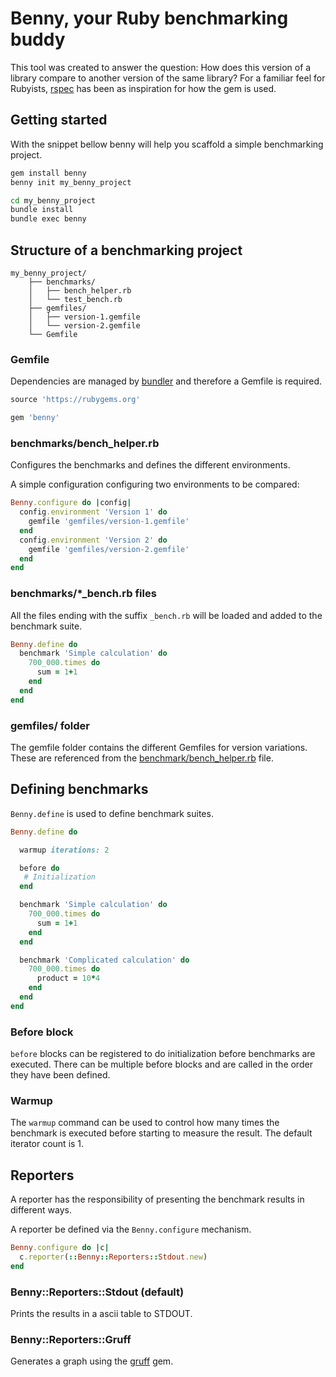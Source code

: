 # Benny, your Ruby benchmarking buddy

This tool was created to answer the question: How does this version of a library compare to another version of the same library?
For a familiar feel for Rubyists, [rspec](https://github.com/rspec/rspec-core) has been as inspiration for how the gem is used.

## Getting started

With the snippet bellow benny will help you scaffold a simple benchmarking project.

```bash
gem install benny
benny init my_benny_project

cd my_benny_project
bundle install
bundle exec benny
```

## Structure of a benchmarking project

```
my_benny_project/
    ├── benchmarks/
    │   ├── bench_helper.rb
    │   └── test_bench.rb
    ├── gemfiles/
    │   ├── version-1.gemfile
    │   └── version-2.gemfile
    └── Gemfile
```

### Gemfile
Dependencies are managed by [bundler](https://github.com/rubygems/rubygems/tree/master/bundler) and therefore a Gemfile is required.

```ruby
source 'https://rubygems.org'

gem 'benny'
```

### benchmarks/bench_helper.rb
Configures the benchmarks and defines the different environments.

A simple configuration configuring two environments to be compared:

```ruby
Benny.configure do |config|
  config.environment 'Version 1' do
    gemfile 'gemfiles/version-1.gemfile'
  end
  config.environment 'Version 2' do
    gemfile 'gemfiles/version-2.gemfile'
  end
end
```

### benchmarks/*_bench.rb files
All the files ending with the suffix `_bench.rb` will be loaded and added to the benchmark suite.


```ruby
Benny.define do
  benchmark 'Simple calculation' do
    700_000.times do
      sum = 1+1
    end
  end
end
```

### gemfiles/ folder

The gemfile folder contains the different Gemfiles for version variations. These are referenced from the [benchmark/bench_helper.rb](#benchmarksbench_helperrb) file.

## Defining benchmarks

`Benny.define` is used to define benchmark suites.

```ruby
Benny.define do

  warmup iterations: 2

  before do
   # Initialization
  end

  benchmark 'Simple calculation' do
    700_000.times do
      sum = 1+1
    end
  end

  benchmark 'Complicated calculation' do
    700_000.times do
      product = 10*4
    end
  end
end
```

### Before block

`before` blocks can be registered to do initialization before benchmarks are executed. There can be multiple before blocks and are called in the order they have been defined.

### Warmup

The `warmup` command can be used to control how many times the benchmark is executed before starting to measure the result. The default iterator count is 1.

## Reporters

A reporter has the responsibility of presenting the benchmark results in different ways.

A reporter be defined via the `Benny.configure` mechanism.

```ruby
Benny.configure do |c|
  c.reporter(::Benny::Reporters::Stdout.new)
end
```

### Benny::Reporters::Stdout (default)

Prints the results in a ascii table to STDOUT.

### Benny::Reporters::Gruff

Generates a graph using the [gruff](https://github.com/topfunky/gruff) gem.
